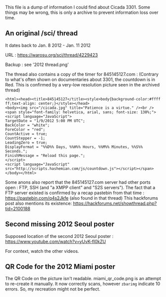 This file is a dump of information I could find about Cicada 3301.
Some things may be wrong, this is only a archive to prevent information loss over time.

## An original /sci/ thread
It dates back to Jan. 8 2012 - Jan. 11 2012

URL : https://warosu.org/sci/thread/4229423

Backup : see '2012 thread.png'

The thread also contains a copy of the timer for 845145127.com :
(Contrary to what's often shown on documentaries about 3301, the countdown is in Red. This is confirmed by a very-low resolution picture seen in the archived thread)
```
<html><head><title>845145127</title><style>body{background-color:#ffff
ff;text-align: center;}</style></head>
<body><img src="/cicada.jpg" title="Patience is a virtue." /><br />
<span style="font-family: helvetica, arial, sans; font-size: 130%;">
<script language="JavaScript">
TargetDate = "1/9/2012 5:00 PM UTC";
BackColor = "white";
ForeColor = "red";
CountActive = true;
CountStepper = -1;
LeadingZero = true;
DisplayFormat = "%%D%% Days, %%H%% Hours, %%M%% Minutes, %%S%% Seconds.";
FinishMessage = "Reload this page.";
</script>
<script language="JavaScript" src="http://scripts.hashemian.com/js/countdown.js"></script></span>
</body></html>
```

Some anons also report that the 845145127.com server had other ports open : FTP, SSH (and "a XMPP client" and "S2S servers").
The fact that a FTP server existed is confirmed by a recap pastebin from that time : https://pastebin.com/q4s2Jkfe (also found in that thread)
This hackforums post also mentions its existence: https://hackforums.net/showthread.php?tid=2100188

## Second missing 2012 Seoul poster
Supposed location of the second 2012 Seoul poster : https://www.youtube.com/watch?v=yUvK-fI0kZU

For context, watch the other videos.

## QR Code for the 2012 Miami poster
The QR Code on the picture isn't readable. miami_qr_code.png is an attempt to re-create it manually. It now correctly scans, however `zbarimg` indicate 10 errors. So, my recreation might not be perfect.
